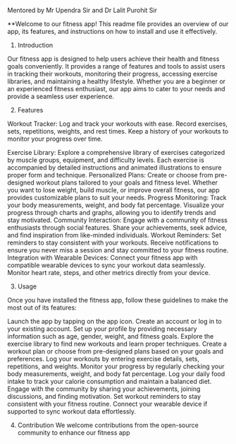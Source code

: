 Mentored by Mr Upendra Sir and Dr Lalit Purohit Sir

**Welcome to our fitness app!
This readme file provides an overview of our app, its features, and instructions on how to install and use it effectively.

1. Introduction

Our fitness app is designed to help users achieve their health and fitness goals conveniently. It provides a range of features and tools to assist users in tracking their workouts, monitoring their progress, accessing exercise libraries, and maintaining a healthy lifestyle. Whether you are a beginner or an experienced fitness enthusiast, our app aims to cater to your needs and provide a seamless user experience.

2. Features

Workout Tracker: Log and track your workouts with ease. Record exercises, sets, repetitions, weights, and rest times. Keep a history of your workouts to monitor your progress over time.

Exercise Library: Explore a comprehensive library of exercises categorized by muscle groups, equipment, and difficulty levels. Each exercise is accompanied by detailed instructions and animated illustrations to ensure proper form and technique.
Personalized Plans: Create or choose from pre-designed workout plans tailored to your goals and fitness level. Whether you want to lose weight, build muscle, or improve overall fitness, our app provides customizable plans to suit your needs.
Progress Monitoring: Track your body measurements, weight, and body fat percentage. Visualize your progress through charts and graphs, allowing you to identify trends and stay motivated.
Community Interaction: Engage with a community of fitness enthusiasts through social features. Share your achievements, seek advice, and find inspiration from like-minded individuals.
Workout Reminders: Set reminders to stay consistent with your workouts. Receive notifications to ensure you never miss a session and stay committed to your fitness routine.
Integration with Wearable Devices: Connect your fitness app with compatible wearable devices to sync your workout data seamlessly. Monitor heart rate, steps, and other metrics directly from your device.

3. Usage

Once you have installed the fitness app, follow these guidelines to make the most out of its features:

Launch the app by tapping on the app icon.
Create an account or log in to your existing account.
Set up your profile by providing necessary information such as age, gender, weight, and fitness goals.
Explore the exercise library to find new workouts and learn proper techniques.
Create a workout plan or choose from pre-designed plans based on your goals and preferences.
Log your workouts by entering exercise details, sets, repetitions, and weights.
Monitor your progress by regularly checking your body measurements, weight, and body fat percentage.
Log your daily food intake to track your calorie consumption and maintain a balanced diet.
Engage with the community by sharing your achievements, joining discussions, and finding motivation.
Set workout reminders to stay consistent with your fitness routine.
Connect your wearable device if supported to sync workout data effortlessly.

4. Contribution
We welcome contributions from the open-source community to enhance our fitness app

